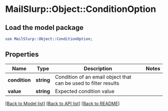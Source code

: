 # MailSlurp::Object::ConditionOption

## Load the model package
```perl
use MailSlurp::Object::ConditionOption;
```

## Properties
Name | Type | Description | Notes
------------ | ------------- | ------------- | -------------
**condition** | **string** | Condition of an email object that can be used to filter results | 
**value** | **string** | Expected condition value | 

[[Back to Model list]](../README#documentation-for-models) [[Back to API list]](../README#documentation-for-api-endpoints) [[Back to README]](../README)


